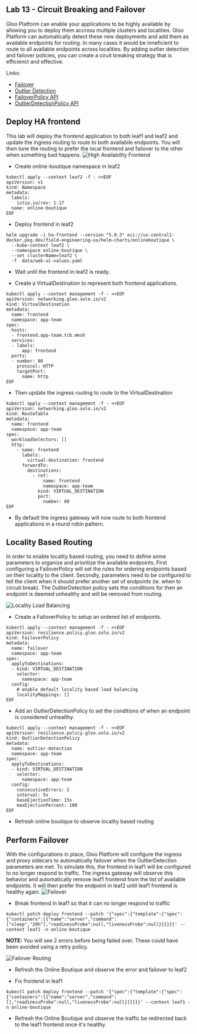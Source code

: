 ## Lab 13 - Circuit Breaking and Failover <a name="lab-13---circuit-breaking-and-failover-"></a>

Gloo Platform can enable your applications to be highly available by allowing you to deploy them accross multiple clusters and localities. Gloo Platform can automatically detect these new deployments and add them as available endpoints for routing.
In many cases it would be inneficient to route to all available endpoints across localities. By adding outlier detection and failover policies, you can create a ciruit breaking strategy that is efficienct and effective.

Links:
  - [Failover](https://docs.solo.io/gloo-mesh-enterprise/latest/policies/failover/)
  - [Outlier Detection](https://docs.solo.io/gloo-mesh-enterprise/latest/policies/outlier-detection/)
  - [FailoverPolicy API](https://docs.solo.io/gloo-mesh-enterprise/latest/reference/api/failover_policy/)
  - [OutlierDetectionPolicy API](https://docs.solo.io/gloo-mesh-enterprise/latest/reference/api/outlier_detection_policy/)

## Deploy HA frontend

This lab will deploy the frontend application to both leaf1 and leaf2 and update the ingress routing to route to both availabile endpoints. You will then tune the routing to prefer the local frontend and failover to the other when something bad happens. 
![High Availability Frontend](images/ha-frontend.png)

* Create online-boutique namespace in leaf2
```shell
kubectl apply --context leaf2 -f - <<EOF
apiVersion: v1
kind: Namespace
metadata:
  labels:
    istio.io/rev: 1-17
  name: online-boutique
EOF
```

* Deploy frontend in leaf2
```shell
helm upgrade -i ha-frontend --version "5.0.3" oci://us-central1-docker.pkg.dev/field-engineering-us/helm-charts/onlineboutique \
  --kube-context leaf2 \
  --namespace online-boutique \
  --set clusterName=leaf2 \
  -f  data/web-ui-values.yaml
```

* Wait until the frontend in leaf2 is ready.

* Create a VirtualDestination to represent both frontend applications.
```shell
kubectl apply --context management -f - <<EOF
apiVersion: networking.gloo.solo.io/v2
kind: VirtualDestination
metadata:
  name: frontend
  namespace: app-team
spec:
  hosts:
  - frontend.app-team.tcb.mesh
  services:
  - labels:
      app: frontend
  ports:
  - number: 80
    protocol: HTTP
    targetPort:
      name: http
EOF
```

* Then update the ingress routing to route to the VirtualDestination
```shell
kubectl apply --context management -f - <<EOF
apiVersion: networking.gloo.solo.io/v2
kind: RouteTable
metadata:
  name: frontend
  namespace: app-team
spec:
  workloadSelectors: []
  http:
    - name: frontend
      labels:
        virtual-destination: frontend
      forwardTo:
        destinations:
          - ref:
              name: frontend
              namespace: app-team
            kind: VIRTUAL_DESTINATION
            port:
              number: 80
EOF
```

* By default the ingress gateway will now route to both frontend applications in a round robin pattern.

## Locality Based Routing

In order to enable locality based routing, you need to define some parameters to organize and prioritize the available endpoints. First configuring a FailoverPolicy will set the rules for ordering endpoints based on their locality to the client. Secondly, parameters need to be configured to tell the client when it should prefer another set of endpoints (ie. when to circuit break). The OutlierDetection policy sets the conditions for then an endpoint is deemed unhealthy and will be removed from routing. 

![Locality Load Balancing](images/locality-load-balancing.png)

* Create a FailoverPolicy to setup an ordered list of endpoints. 
```shell
kubectl apply --context management -f - <<EOF
apiVersion: resilience.policy.gloo.solo.io/v2
kind: FailoverPolicy
metadata:
  name: failover
  namespace: app-team
spec:
  applyToDestinations:
  - kind: VIRTUAL_DESTINATION
    selector:
      namespace: app-team
  config:
    # enable default locality based load balancing
    localityMappings: []
EOF
```

* Add an OutlierDetectionPolicy to set the conditions of when an endpoint is considered unhealthy.
```shell
kubectl apply --context management -f - <<EOF
apiVersion: resilience.policy.gloo.solo.io/v2
kind: OutlierDetectionPolicy
metadata:
  name: outlier-detection
  namespace: app-team
spec:
  applyToDestinations:
  - kind: VIRTUAL_DESTINATION
    selector:
      namespace: app-team
  config:
    consecutiveErrors: 2
    interval: 5s
    baseEjectionTime: 15s
    maxEjectionPercent: 100
EOF
```

* Refresh online boutique to observe locality based routing

## Perform Failover

With the configurations in place, Gloo Platform will configure the ingress and proxy sidecars to automatically failover when the OutlierDetection parameters are met. To simulate this, the frontend in leaf1 will be configured to no longer respond to traffic. The ingress gateway will observe this behavior and automatically remove leaf1 frontend from the list of available endpoints. It will then prefer the endpoint in leaf2 until leaf1 frontend is healthy again. 
![Failover](images/failover.png)

* Break frontend in leaf1 so that it can no longer respond to traffic
```shell
kubectl patch deploy frontend --patch '{"spec":{"template":{"spec":{"containers":[{"name":"server","command":["sleep","20h"],"readinessProbe":null,"livenessProbe":null}]}}}}' --context leaf1 -n online-boutique
```

**NOTE:** You will see 2 errors before being failed over. These could have been avoided using a retry policy.

![Failover Routing](images/failover.png)

* Refresh the Online Boutique and observe the error and failover to leaf2

* Fix frontend in leaf1
```shell
kubectl patch deploy frontend --patch '{"spec":{"template":{"spec":{"containers":[{"name":"server","command":[],"readinessProbe":null,"livenessProbe":null}]}}}}' --context leaf1 -n online-boutique
```

* Refresh the Online Boutique and observe the traffic be redirected back to the leaf1 frontend once it\'s healthy.
